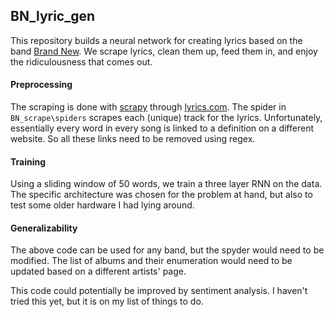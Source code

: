 ## BN_lyric_gen 

This repository builds a neural network for creating lyrics based on the band
[Brand New](https://www.fightoffyourdemons.com). We scrape lyrics, clean them
up, feed them in, and enjoy the ridiculousness that comes out.

#### Preprocessing

The scraping is done with [scrapy](https://scrapy.org) through
[lyrics.com](www.lyrics.com). The spider in `BN_scrape\spiders` scrapes each
(unique) track for the lyrics. Unfortunately, essentially every word in every
song is linked to a definition on a different website. So all these links need
to be removed using regex.

#### Training

Using a sliding window of 50 words, we train a three layer RNN on the data. The
specific architecture was chosen for the problem at hand, but also to test some
older hardware I had lying around.

#### Generalizability

The above code can be used for any band, but the spyder would need to be
modified. The list of albums and their enumeration would need to be updated
based on a different artists' page. 

This code could potentially be improved by sentiment analysis. I haven't tried this yet, but it is on my list of things to do.

